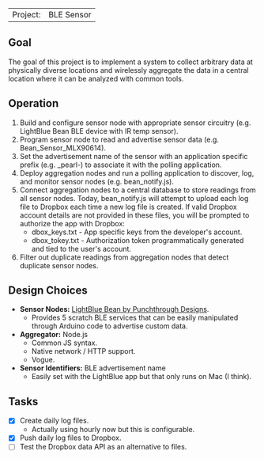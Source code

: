 <table>
<tr><td>Project:</td><td>BLE Sensor</td>
</table>

Goal
----
The goal of this project is to implement a system to collect arbitrary data at physically diverse locations and wirelessly aggregate the data in a central location where it can be analyzed with common tools.

Operation
---------
1. Build and configure sensor node with appropriate sensor circuitry (e.g. LightBlue Bean BLE device with IR temp sensor).
1. Program sensor node to read and advertise sensor data (e.g. Bean\_Sensor\_MLX90614).
1. Set the advertisement name of the sensor with an application specific prefix (e.g. \_pearl-) to associate it with the polling application.
1. Deploy aggregation nodes and run a polling application to discover, log, and monitor sensor nodes (e.g. bean\_notify.js).
1. Connect aggregation nodes to a central database to store readings from all sensor nodes. Today, bean\_notify.js will attempt to upload each log file to Dropbox each time a new log file is created. If valid Dropbox account details are not provided in these files, you will be prompted to authorize the app with Dropbox:
   - dbox\_keys.txt - App specific keys from the developer's account.
   - dbox\_tokey.txt - Authorization token programmatically generated and tied to the user's account.
1. Filter out duplicate readings from aggregation nodes that detect duplicate sensor nodes.

Design Choices
--------------
- **Sensor Nodes:** [LightBlue Bean by Punchthrough Designs](https://punchthrough.com/bean/).
   - Provides 5 scratch BLE services that can be easily manipulated through Arduino code to advertise custom data.
- **Aggregator:** Node.js
   - Common JS syntax.
   - Native network / HTTP support.
   - Vogue.
- **Sensor Identifiers:** BLE advertisement name
   - Easily set with the LightBlue app but that only runs on Mac (I think).

Tasks
--------------
- [x] Create daily log files.
   - Actually using hourly now but this is configurable.
- [x] Push daily log files to Dropbox.
- [ ] Test the Dropbox data API as an alternative to files.
